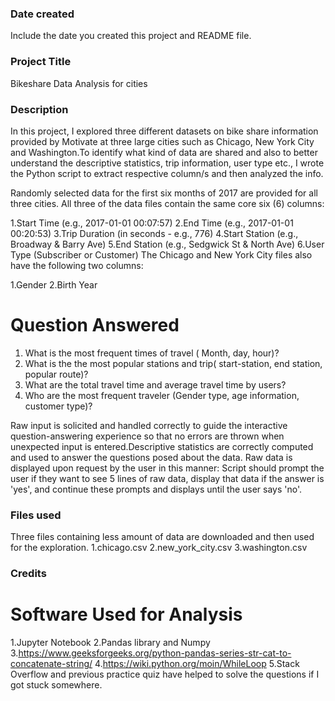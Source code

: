 ### Date created
Include the date you created this project and README file.

### Project Title
Bikeshare Data Analysis for cities

### Description
In this project, I explored three different datasets on bike share information provided by Motivate at three large cities such as Chicago, New York City and Washington.To identify what kind of data are shared and also to better understand the descriptive statistics, trip information, user type etc., I wrote the Python script to extract respective column/s and then analyzed the info.

Randomly selected data for the first six months of 2017 are provided for all three cities. All three of the data files contain the same core six (6) columns:

 1.Start Time (e.g., 2017-01-01 00:07:57)
 2.End Time (e.g., 2017-01-01 00:20:53)
 3.Trip Duration (in seconds - e.g., 776)
 4.Start Station (e.g., Broadway & Barry Ave)
 5.End Station (e.g., Sedgwick St & North Ave)
 6.User Type (Subscriber or Customer)
The Chicago and New York City files also have the following two columns:

 1.Gender
 2.Birth Year

# Question Answered
1. What is the most frequent times of travel ( Month, day, hour)?
2. What is the the most popular stations and trip( start-station, end station, popular route)?
3. What are the total travel time and average travel time by users?
4. Who are the most frequent traveler (Gender type, age information, customer type)?

Raw input is solicited and handled correctly to guide the interactive question-answering experience so that no errors are thrown when unexpected input is entered.Descriptive statistics are correctly computed and used to answer the questions posed about the data. Raw data is displayed upon request by the user in this manner: Script should prompt the user if they want to see 5 lines of raw data, display that data if the answer is 'yes', and continue these prompts and displays until the user says 'no'.

### Files used
Three files containing less amount of data are downloaded and then used for the exploration.
 1.chicago.csv
 2.new_york_city.csv
 3.washington.csv

### Credits
# Software Used for Analysis
1.Jupyter Notebook
2.Pandas library and Numpy
3.https://www.geeksforgeeks.org/python-pandas-series-str-cat-to-concatenate-string/
4.https://wiki.python.org/moin/WhileLoop
5.Stack Overflow and previous practice quiz have helped to solve the questions if I got stuck somewhere.
